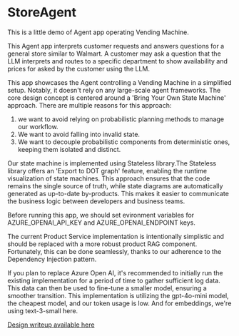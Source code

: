# StoreAgent
This is a little demo of Agent app operating Vending Machine.

This Agent app interprets customer requests and answers questions for a general store similar to Walmart. A customer may ask a question that the LLM interprets and routes to a specific department to show availability and prices for asked by the customer using the LLM.

This app showcases the Agent controlling a Vending Machine in a simplified setup. Notably, it doesn't rely on any large-scale agent frameworks. The core design concept is centered around a 'Bring Your Own State Machine' approach.
There are multiple reasons for this approach:
1. we want to avoid relying on probabilistic planning methods to manage our workflow. 
2. We want to avoid falling into invalid state.  
3. We want to decouple probabilistic components from deterministic ones, keeping them isolated and distinct.

Our state machine is implemented using Stateless library.The Stateless library offers an 'Export to DOT graph' feature, enabling the runtime visualization of state machines. This approach ensures that the code remains the single source of truth, while state diagrams are automatically generated as up-to-date by-products. This makes it easier to communicate the business logic between developers and business teams. 

Before running this app, we should set evironment variables for AZURE_OPENAI_API_KEY and AZURE_OPENAI_ENDPOINT keys.

The current Product Service implementation is intentionally simplistic and should be replaced with a more robust product RAG component. Fortunately, this can be done seamlessly, thanks to our adherence to the Dependency Injection pattern.

If you plan to replace Azure Open AI, it's recommended to initially run the existing implementation for a period of time to gather sufficient log data. This data can then be used to fine-tune a smaller model, ensuring a smoother transition. This implementation is utilizing the gpt-4o-mini model, the cheapest model, and our token usage is low. And for embeddings, we're using text-3-small here.

[Design writeup available here](https://github.com/usametov/StoreAgent/blob/main/docs/code-walkthrough.md)

